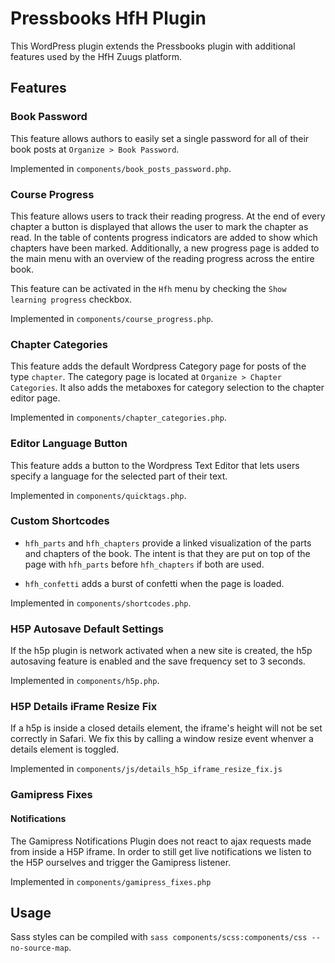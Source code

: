 # Pressbooks HfH Plugin

This WordPress plugin extends the Pressbooks plugin with additional features used by the HfH Zuugs platform.

## Features

### Book Password

This feature allows authors to easily set a single password for all of their book posts at `Organize > Book Password`.

Implemented in `components/book_posts_password.php`.

### Course Progress

This feature allows users to track their reading progress. At the end of every chapter a button is displayed that allows the user to mark the chapter as read.
In the table of contents progress indicators are added to show which chapters have been marked. Additionally, a new progress page is added to the main menu with an overview of the reading progress across the entire book.

This feature can be activated in the `Hfh` menu by checking the `Show learning progress` checkbox.

Implemented in `components/course_progress.php`.

### Chapter Categories

This feature adds the default Wordpress Category page for posts of the type `chapter`. The category page is located at `Organize > Chapter Categories`. It also adds the metaboxes for category selection to the chapter editor page.

Implemented in `components/chapter_categories.php`.

### Editor Language Button

This feature adds a button to the Wordpress Text Editor that lets users specify a language for the selected part of their text.

Implemented in `components/quicktags.php`.

### Custom Shortcodes

- `hfh_parts` and `hfh_chapters` provide a linked visualization of the parts and chapters of the book. The intent is that they are put on top of the page with `hfh_parts` before `hfh_chapters` if both are used.

- `hfh_confetti` adds a burst of confetti when the page is loaded.

Implemented in `components/shortcodes.php`.

### H5P Autosave Default Settings

If the h5p plugin is network activated when a new site is created, the h5p autosaving feature is enabled and the save frequency set to 3 seconds.

Implemented in `components/h5p.php`.

### H5P Details iFrame Resize Fix

If a h5p is inside a closed details element, the iframe's height will not be set correctly in Safari.
We fix this by calling a window resize event whenver a details element is toggled.

Implemented in `components/js/details_h5p_iframe_resize_fix.js`

### Gamipress Fixes

#### Notifications

The Gamipress Notifications Plugin does not react to ajax requests made from inside a H5P iframe.
In order to still get live notifications we listen to the H5P ourselves and trigger the Gamipress listener.

Implemented in `components/gamipress_fixes.php`

## Usage

Sass styles can be compiled with `sass components/scss:components/css --no-source-map`.
